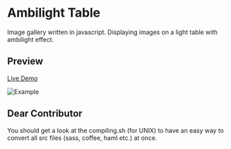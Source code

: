 Ambilight Table
===============

Image gallery written in javascript. Displaying images on a light table with ambilight effect.

Preview
---------------
[Live Demo](http://spape.github.io/ambilight-table/)

![Example](https://raw.github.com/spape/ambilight-table/master/example.png)

Dear Contributor
---------------
You should get a look at the compiling.sh (for UNIX) to have an easy way to convert all src files (sass, coffee, haml etc.) at once.
